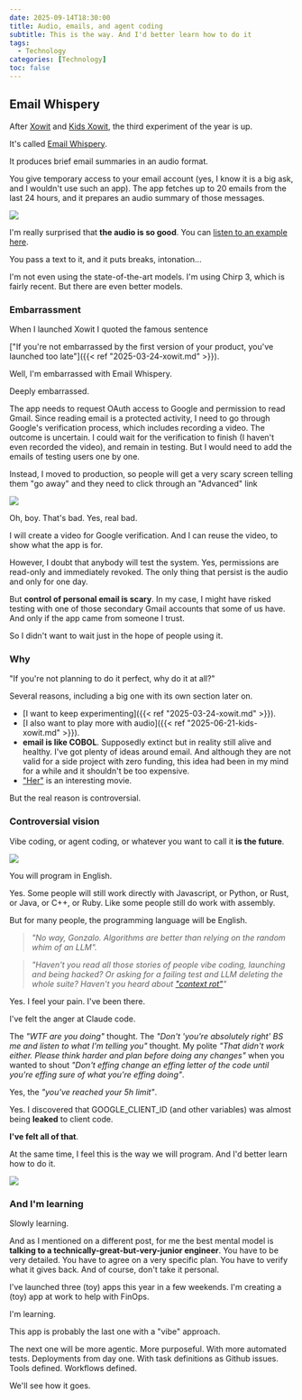 ```yaml
---
date: 2025-09-14T18:30:00
title: Audio, emails, and agent coding
subtitle: This is the way. And I'd better learn how to do it
tags:
  - Technology
categories: [Technology]
toc: false
---
```


## Email Whispery

After [Xowit](https://xowit.com) and [Kids Xowit](https://kids.xowit.com), the third experiment of the year is up.

It's called [Email Whispery](https://email.whispery.site/).

It produces brief email summaries in an audio format.

You give temporary access to your email account (yes, I know it is a big ask, and I wouldn't use such an app). The app fetches up to 20 emails from the last 24 hours, and it prepares an audio summary of those messages.

![](/img/result-email-whispery.png)

I'm really surprised that **the audio is so good**. You can [listen to an example here](https://media-gonzalo.f-v.es/summary-example-email-whisery.mp3).


You pass a text to it, and it puts breaks, intonation...

I'm not even using the state-of-the-art models. I'm using Chirp 3, which is fairly recent. But there are even better models.

### Embarrassment

When I launched Xowit I quoted the famous sentence

 ["If you're not embarrassed by the first version of your product, you've launched too late"]({{< ref "2025-03-24-xowit.md" >}}).

Well, I'm embarrassed with Email Whispery.

Deeply embarrassed.

The app needs to request OAuth access to Google and permission to read Gmail. Since reading email is a protected activity, I need to go through Google's verification process, which includes recording a video. The outcome is uncertain. I could wait for the verification to finish (I haven't even recorded the video), and remain in testing. But I would need to add the emails of testing users one by one.

Instead, I moved to production, so people will get a very scary screen telling them "go away" and they need to click through an "Advanced" link

![](/img/Screenshot_2025-09-14_104329.png)

Oh, boy. That's bad. Yes, real bad.

I will create a video for Google verification. And I can reuse the video, to show what the app is for.

However, I doubt that anybody will test the system. Yes, permissions are read-only and immediately revoked. The only thing that persist is the audio and only for one day.

But **control of personal email is scary**. In my case, I might have risked testing with one of those secondary Gmail accounts that some of us have. And only if the app came from someone I trust.

So I didn't want to wait just in the hope of people using it.

### Why

"If you're not planning to do it perfect, why do it at all?"

Several reasons, including a big one with its own section later on.

+ [I want to keep experimenting]({{< ref "2025-03-24-xowit.md" >}}).
+ [I also want to play more with audio]({{< ref "2025-06-21-kids-xowit.md" >}}).
+ **email is like COBOL**. Supposedly extinct but in reality still alive and healthy. I've got plenty of ideas around email. And although they are not valid for a side project with zero funding, this idea had been in my mind for a while and it shouldn't be too expensive.
+ ["Her"](https://en.wikipedia.org/wiki/Her_(2013_film)) is an interesting movie.

But the real reason is controversial.

### Controversial vision

Vibe coding, or agent coding, or whatever you want to call it **is the future**.

![](/img/main-standing-on-the-court.png)

You will program in English.

Yes. Some people will still work directly with Javascript, or Python, or Rust, or Java, or C++, or Ruby. Like some people still do work with assembly.

But for many people, the programming language will be English.

> _"No way, Gonzalo. Algorithms are better than relying on the random whim of an LLM"._

> _"Haven't you read all those stories of people vibe coding, launching and being hacked? Or asking for a failing test and LLM deleting the whole suite? Haven't you heard about ["context rot"](https://x.com/simonw/status/1935478180443472340)"_

Yes. I feel your pain. I've been there.

I've felt the anger at Claude code.

The _"WTF are you doing"_ thought. The _"Don't 'you're absolutely right' BS me and listen to what I'm telling you"_ thought. My polite _"That didn't work either. Please think harder and plan before doing any changes"_ when you wanted to shout _"Don't effing change an effing letter of the code until you're effing sure of what you're effing doing"_.

Yes, the _"you've reached your 5h limit"_.

Yes. I discovered that GOOGLE_CLIENT_ID (and other variables) was almost being **leaked** to client code.

**I've felt all of that**.

At the same time, I feel this is the way we will program. And I'd better learn how to do it.

![](/img/this-is-the-way.png)

### And I'm learning

Slowly learning.

And as I mentioned on a different post, for me the best mental model is **talking to a technically-great-but-very-junior engineer**. You have to be very detailed. You have to agree on a very specific plan. You have to verify what it gives back. And of course, don't take it personal.

I've launched three (toy) apps this year in a few weekends. I'm creating a (toy) app at work to help with FinOps.

I'm learning.

This app is probably the last one with a "vibe" approach.

The next one will be more agentic. More purposeful. With more automated tests. Deployments from day one. With task definitions as Github issues. Tools defined. Workflows defined.

We'll see how it goes.
